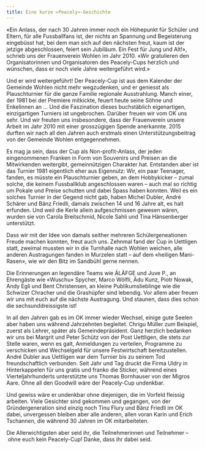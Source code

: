 ```yaml
---
title: Eine kurze «Peacely»-Geschichte
---
```


«Ein Anlass, der nach 30 Jahren immer noch ein Höhepunkt für Schüler und Eltern, für alle Fussballfans ist, der nichts an Spannung und Begeisterung eingebüsst hat, bei dem man sich auf den nächsten freut, kaum ist der jetzige abgeschlossen, feiert sein Jubiläum. Ein Fest für Jung und Alt!», schrieb uns der Frauenverein Wohlen im Jahr 2010. «Wir gratulieren den Organisatorinnen und Organisatoren des Peacely-Cups herzlich und wünschen, dass er noch viele Jahre weitergeführt wird.»

Und er wird weitergeführt! Der Peacely-Cup ist aus dem Kalender der Gemeinde Wohlen nicht mehr wegzudenken, und er geniesst als Plauschturnier für die ganze Familie regionale Ausstrahlung. Manch einer, der 1981 bei der Premiere mitkickte, feuert heute seine Söhne und Enkelinnen an … Und die Faszination dieses buchstäblich eigenartigen, einzigartigen Turniers ist ungebrochen. Darüber freuen wir vom OK uns sehr. Und wir freuten uns insbesondere, dass der Frauenverein unsere Arbeit im Jahr 2010 mit einer grosszügigen Spende anerkannte. 2015 durften wir nach all den Jahren auch erstmals einen Unterstützungsbeitrag von der Gemeinde Wohlen entgegennehmen.

Es mag ja sein, dass der Cup als Non-profit-Anlass, der jeden eingenommenen Franken in Form von Souvenirs und Preisen an die Mitwirkenden weitergibt, gemeinnützigen Charakter hat. Entstanden aber ist das Turnier 1981 eigentlich eher aus Eigennutz: Wir, ein paar Teenager, fanden, es müsste ein Plauschturnier geben, an dem Hobbykicker – zumal solche, die keinem Fussballklub angeschlossen waren – auch mal so richtig um Pokale und Preise schutten und dabei Spass haben konnten. Weil es ein solches Turnier in der Gegend nicht gab, haben Michel Dubler, André Schärer und Bänz Friedli, damals zwischen 14 und 16 Jahre alt, es halt erfunden. Und weil die Kerle allein aufgeschmissen gewesen wären, wurden sie von Carola Breitschmid, Nicole Sahli und Tina Hänsenberger unterstützt.

Dass wir mit der Idee von damals seither mehreren Schülergeneationen Freude machen konnten, freut auch uns. Zehnmal fand der Cup in Uettligen statt, zweimal mussten wir in die Turnhalle nach Wohlen weichen, alle anderen Austragungen fanden in Murzelen statt – auf dem «heiligen Mani-Rasen», wie wir den Bitz im Sandbühl gerne nennen. 

Die Erinnerungen an legendäre Teams wie ÄLÄFGE und Juve P., an Ehrengäste wie «Wuschu» Spycher, Marco Wölfli, Ädu Kunz, Piotr Nowak, Andy Egli und Bent Christensen, an kleine Publikumslieblinge wie die Schwizer Chracher und die Grashüpfer sind lebendig. Vor allem aber freuen wir uns mit euch auf die nächste Austragung. Und staunen, dass dies schon die sechsunddreissigste ist!

In all den Jahren gab es im OK immer wieder Wechsel, einige gute Seelen aber haben uns während Jahrzehnten begleitet. Chrigu Müller zum Beispiel, zuerst als Lehrer, später als Gemeindepräsident. Ganz herzlich bedanken wir uns bei Margrit und Peter Schütz von der Post Uettligen, die stets zur Stelle waren, wenn es galt, Anmeldungen zu verteilen, Programme zu verschicken und Wechselgeld für unsere Festwirtschaft bereitzustellen. André Dubler aus Uettligen war dem Turnier bis zu seinem Tod freundschaftlich verbunden. Seit Jahr und Tag druckt die Firma Uldry in Hinterkappelen für uns gratis und franko die Sticker, während eines Vierteljahrhunderts unterstützte uns Thomas Bornhauser von der Migros Aare. Ohne all den Goodwill wäre der Peacely-Cup undenkbar. 

Und gewiss wäre er undenkbar ohne diejenigen, die im Vorfeld fleissig arbeiten. Viele Gesichter sind gekommen und gegangen, von der Gründergeneration sind einzig noch Tinu Flury und Bänz Friedli im OK dabei, unvergessen bleiben aber alle anderen, allen voran Karin und Erich Tschannen, die während 30 Jahren im OK mitarbeiteten. 

Die Allerwichtigsten aber seid ihr, die Teilnehmerinnen und Teilnehmer – ohne euch kein Peacely-Cup! Danke, dass ihr dabei seid.